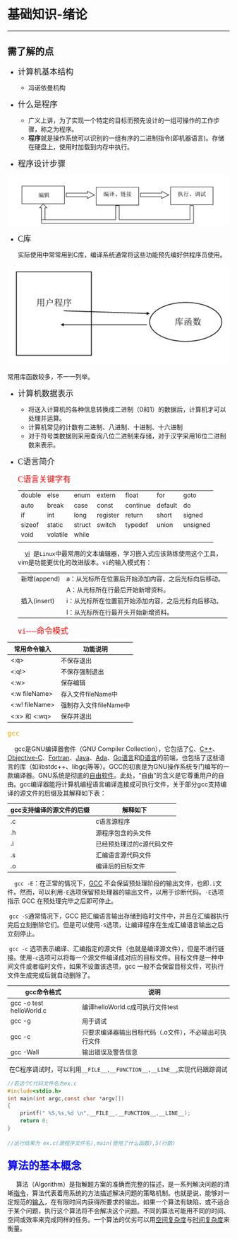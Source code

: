 # 基础知识-绪论 #
---
## 需了解的点 ##
- <font size=4 face="黑体"> 计算机基本结构 </font>
  
    - 冯诺依曼机构
    
- <font size=4 face="黑体"> 什么是程序 </font>
  
    - 广义上讲，为了实现一个特定的目标而预先设计的一组可操作的工作步骤，称之为程序。
    - **程序**就是操作系统可以识别的一组有序的二进制指令(即机器语言)。存储在硬盘上，使用时加载到内存中执行。
    
- <font size=4 face="黑体"> 程序设计步骤 </font>
  
![程序设计步骤](https://github.com/dundunqaq/ong11.github.com/blob/master/photo/programmingProcedure.png)
    
   - <font size=4 face="黑体"> C库 </font>
    
       实际使用中常常用到C库，编译系统通常将这些功能预先编好供程序员使用。
    
![用户程序和库函数的关系](https://github.com/dundunqaq/ong11.github.com/blob/master/photo/userProrelationshipLib.png)

常用库函数较多，不一一列举。
    
    
    
- <font size=4 face="黑体"> 计算机数据表示 </font>

    - 将送入计算机的各种信息转换成二进制（0和1）的数据后，计算机才可以处理并运算。
    - 计算机常见的计数有二进制、八进制、十进制、十六进制
    - 对于符号类数据则采用查询八位二进制来存储，对于汉字采用16位二进制数来表示。

- <font size=4 face="黑体"> C语言简介 </font>

    <font color=red size=4 face="黑体"> C语言关键字有 </font>

    |        |          |        |          |          |         |          |
    | ------ | -------- | ------ | -------- | -------- | ------- | -------- |
    | double | else     | enum   | extern   | float    | for     | goto     |
    | auto   | break    | case   | const    | continue | default | do       |
    | if     | int      | long   | register | return   | short   | signed   |
    | sizeof | static   | struct | switch   | typedef  | union   | unsigned |
    | void   | volatile | while  |          |          |         |          |
    |        |          |        |          |          |         |          |

    &#160;&#160;&#160;&#160;[vi](https://baike.baidu.com/item/VIM/60410?fr=aladdin)&#160;&#160;是`Linux`中最常用的文本编辑器，学习嵌入式应该熟练使用这个工具，vim是功能更优化的改进版本。`vi`的输入模式有：

    |              |                                                     |
    | ------------ | --------------------------------------------------- |
    | 新增(append) | a：从光标所在位置后开始添加内容，之后光标向后移动。 |
    |              | A：从光标所在行最后开始新增资料。                   |
    | 插入(insert) | i：从光标所在位置前开始添加内容，之后光标向后移动。 |
    |              | I：从光标所在行最开头开始新增资料。                 |

    <font color=red size=4 face=黑体>`vi`----命令模式</font>

| 常用命令输入    | 功能说明               |
| --------------- | ---------------------- |
| <:q>            | 不保存退出             |
| <:q!>           | 不保存强制退出         |
| <:w>            | 保存编辑               |
| <:w fileName>   | 存入文件fileName中     |
| <:w! fileName>  | 强制存入文件fileName中 |
| <:x>  和  <:wq> | 保存并退出             |

<font color=orange size=4 face=黑体>`gcc`</font>

&#160;&#160;&#160;&#160;gcc是GNU编译器套件（GNU Compiler Collection），它包括了[C](https://baike.baidu.com/item/C/7252092)、[C++](https://baike.baidu.com/item/C%2B%2B)、[Objective-C](https://baike.baidu.com/item/Objective-C)、[Fortran](https://baike.baidu.com/item/Fortran)、[Java](https://baike.baidu.com/item/Java/85979)、[Ada](https://baike.baidu.com/item/Ada/5606819)、[Go语言](https://baike.baidu.com/item/Go语言)和[D语言](https://baike.baidu.com/item/D语言/11058445)的前端，也包括了这些语言的库（如libstdc++、libgcj等等）。GCC的初衷是为GNU操作系统专门编写的一款编译器。GNU系统是彻底的[自由软件](https://baike.baidu.com/item/自由软件/405190)。此处，“自由”的含义是它尊重用户的自由。gcc编译器能将计算机编程语言编译连接成可执行文件，关于部分gcc支持编译的源文件的后缀及其解释如下表：

| gcc支持编译的源文件的后缀 | 解释如下                  |
| ------------------------- | ------------------------- |
| .c                        | c语言源程序               |
| .h                        | 源程序包含的头文件        |
| .i                        | 已经预处理过的c源代码文件 |
| .s                        | 汇编语言源代码文件        |
| .o                        | 编译后的目标文件          |

 &#160;&#160;&#160;&#160;`gcc -E`：在正常的情况下，[GCC](http://c.biancheng.net/gcc/) 不会保留预处理阶段的输出文件，也即`.i`文件。然而，可以利用`-E`选项保留预处理器的输出文件，以用于诊断代码。`-E`选项指示 GCC 在预处理完毕之后即可停止。

 &#160;`gcc -S`通常情况下，GCC 把汇编语言输出存储到临时文件中，并且在汇编器执行完后立刻删除它们。但是可以使用`-S`选项，让编译程序在生成汇编语言输出之后立刻停止。

 &#160;`gcc -c`  选项表示编译、汇编指定的源文件（也就是编译源文件），但是不进行链接。使用`-c`选项可以将每一个源文件编译成对应的目标文件。目标文件是一种中间文件或者临时文件，如果不设置该选项，gcc 一般不会保留目标文件，可执行文件生成完成后就自动删除了。  

| gcc命令格式              | 说明                                                   |
| ------------------------ | ------------------------------------------------------ |
| gcc -o test helloWorld.c | 编译helloWorld.c成可执行文件test                       |
| gcc -g                   | 用于调试                                               |
| gcc -c                   | 只要求编译器输出目标代码（.o文件），不必输出可执行文件 |
| gcc -Wall                | 输出错误及警告信息                                     |

&#160;在C程序调试时，可以利用`__FILE__,__FUNCTION__,__LINE__`,实现代码跟踪调试

```c
//若这个C代码文件名为ex.c
#include<stdio.h>
int main(int argc,const char *argv[])
{
    printf(" %S,%s,%d \n",__FILE__,__FUNCTION__,__LINE__);
    return 0;
}

//运行结果为 ex.c(源程序文件名),main(使用了什么函数),5(行数)
```

### <font color=blue size=5>算法的基本概念</font> ###

&#160;&#160;&#160;&#160;&#160;算法（Algorithm）是指解题方案的准确而完整的描述，是一系列解决问题的清晰[指令](https://baike.baidu.com/item/指令/3225201)，算法代表着用系统的方法描述解决问题的策略机制。也就是说，能够对一定规范的[输入](https://baike.baidu.com/item/输入/32696)，在有限时间内获得所要求的输出。如果一个算法有缺陷，或不适合于某个问题，执行这个算法将不会解决这个问题。不同的算法可能用不同的时间、空间或效率来完成同样的任务。一个算法的优劣可以用[空间复杂度](https://baike.baidu.com/item/空间复杂度/9664257)与[时间复杂度](https://baike.baidu.com/item/时间复杂度/1894057)来衡量。
